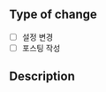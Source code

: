 ## Type of change
<!-- Please select the desired item checkbox and change it from `[ ]` to `[x]` and then delete the irrelevant options. -->
- [ ] 설정 변경
- [ ] 포스팅 작성

## Description
<!--
  Please include a summary of the change and which issue is fixed. 
  Please also include relevant motivation and context. 
  List any dependencies that are required for this change.
-->
